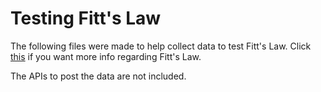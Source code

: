 # Testing Fitt's Law

The following files were made to help collect data to test Fitt's Law. Click <a href='https://en.wikipedia.org/wiki/Fitts%27s_law'>this</a> if you want more info regarding Fitt's Law.

The APIs to post the data are not included.
